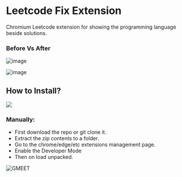 # Leetcode Fix Extension
Chromium Leetcode extension for showing the programming language beside solutions.

### Before Vs After
![image](https://github.com/bunnykek/LeetCode-Fix/assets/67633271/fe17b5d4-580d-415d-a8f1-5bbfedf2e167)

![image](https://github.com/bunnykek/LeetCode-Fix/assets/67633271/f2f247ba-31f5-4e5e-b9bd-ce4091c33b37)
## How to Install?
[![](https://storage.googleapis.com/web-dev-uploads/image/WlD8wC6g8khYWPJUsQceQkhXSlv1/iNEddTyWiMfLSwFD6qGq.png)](https://chrome.google.com/webstore/detail/leetcode-fix/kgenneohccgagookoocgihpkohmehnip)
### Manually:
- First download the repo or git clone it.
- Extract the zip contents to a folder.
- Go to the chrome/edge/etc extensions management page.
- Enable the Developer Mode
- Then on load unpacked.
      
![GMEET](https://i.imgur.com/ykt3iI2.png)

